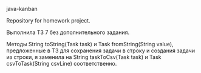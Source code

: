 java-kanban
 
Repository for homework project.
 
Выполнила ТЗ 7 без дополнительного задания.
 
Методы String toString(Task task) и Task fromString(String value), предложенные в ТЗ для сохранения задачи в строку и создания задачи из строки, я заменила на String taskToCsv(Task task) и Task csvToTask(String csvLine) соответственно.
